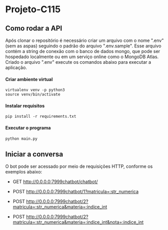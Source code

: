 # Projeto-C115

## Como rodar a API

Após clonar o repositório é necessário criar um arquivo com o nome ".env" (sem as aspas) seguindo o padrão do arquivo ".env.sample". Esse arquivo contém a string de conexão com o banco de dados mongo, que pode ser hospedado localmente ou em um serviço online como o MongoDB Atlas.
Criado o arquivo ".env" execute os comandos abaixo para executar a aplicação.
#### Criar ambiente virtual
```
virtualenv venv -p python3
source venv/bin/activate
```

#### Instalar requisitos
```
pip install -r requirements.txt
```

#### Executar o programa
```
python main.py
```

## Iniciar a conversa
O bot pode ser acessado por meio de requisições HTTP, conforme os exemplos abaixo:

- GET   <http://0.0.0.0:7999chatbot/chatbot/>

- POST  <http://0.0.0.0:7999chatbot/1?matricula=:str_numerica>

- POST  <http://0.0.0.0:7999chatbot/2?matricula=:str_numerica&materia=:indice_int>

- POST  <http://0.0.0.0:7999chatbot/2?matricula=:str_numerica&materia=:indice_int&nota=:indice_int>